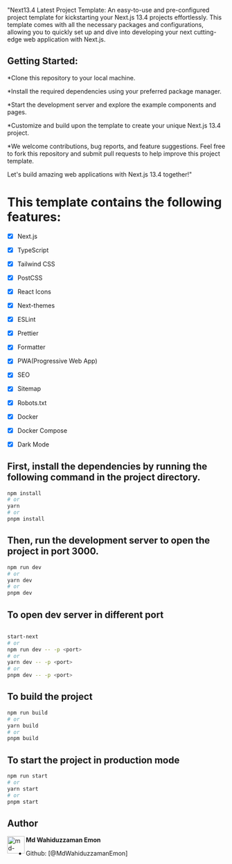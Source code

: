 "Next13.4 Latest Project Template: An easy-to-use and pre-configured project template for kickstarting your Next.js 13.4 projects effortlessly. This template comes with all the necessary packages and configurations, allowing you to quickly set up and dive into developing your next cutting-edge web application with Next.js.

## Getting Started:

*Clone this repository to your local machine.

*Install the required dependencies using your preferred package manager.

*Start the development server and explore the example components and pages.

*Customize and build upon the template to create your unique Next.js 13.4 project.

*We welcome contributions, bug reports, and feature suggestions. Feel free to fork this repository and submit pull requests to help improve this project template.

Let's build amazing web applications with Next.js 13.4 together!"


# This template contains the following features:

- [x] Next.js
- [x] TypeScript
- [x] Tailwind CSS
- [x] PostCSS
- [x] React Icons
- [x] Next-themes
- [x] ESLint
- [x] Prettier
- [x] Formatter
- [x] PWA(Progressive Web App)
- [x] SEO
- [x] Sitemap
- [x] Robots.txt
- [x] Docker
- [x] Docker Compose
- [x] Dark Mode


## First, install the dependencies by running the following command in the project directory.

```bash
npm install
# or
yarn
# or
pnpm install
```

## Then, run the development server to open the project in port 3000.

```bash
npm run dev
# or
yarn dev
# or
pnpm dev
```

## To open dev server in different port

```bash

start-next
# or
npm run dev -- -p <port>
# or
yarn dev -- -p <port>
# or
pnpm dev -- -p <port>
```

## To build the project

```bash
npm run build
# or
yarn build
# or
pnpm build
```

## To start the project in production mode

```bash
npm run start
# or
yarn start
# or
pnpm start
```

## Author

<img align="left" src="https://user-images.githubusercontent.com/83487057/224383152-3d83875a-6e49-46c2-be8f-5d0627e0a27e.png" alt="md-wahiduzzaman-emon" height="40" width="40" /> **Md Wahiduzzaman Emon**
  - Github: [@MdWahiduzzamanEmon]
